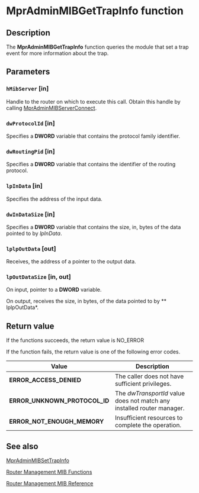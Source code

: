 # MprAdminMIBGetTrapInfo function

## Description

The
**MprAdminMIBGetTrapInfo** function queries the module that set a trap event for more information about the trap.

## Parameters

### `hMibServer` [in]

Handle to the router on which to execute this call. Obtain this handle by calling
[MprAdminMIBServerConnect](https://learn.microsoft.com/windows/desktop/api/mprapi/nf-mprapi-mpradminmibserverconnect).

### `dwProtocolId` [in]

Specifies a **DWORD** variable that contains the protocol family identifier.

### `dwRoutingPid` [in]

Specifies a **DWORD** variable that contains the identifier of the routing protocol.

### `lpInData` [in]

Specifies the address of the input data.

### `dwInDataSize` [in]

Specifies a **DWORD** variable that contains the size, in, bytes of the data pointed to by *lpInData*.

### `lplpOutData` [out]

Receives, the address of a pointer to the output data.

### `lpOutDataSize` [in, out]

On input, pointer to a **DWORD** variable.

On output, receives the size, in bytes, of the data pointed to by ** lplpOutData*.

## Return value

If the functions succeeds, the return value is NO_ERROR

If the function fails, the return value is one of the following error codes.

| Value | Description |
| --- | --- |
| **ERROR_ACCESS_DENIED** | The caller does not have sufficient privileges. |
| **ERROR_UNKNOWN_PROTOCOL_ID** | The *dwTransportId* value does not match any installed router manager. |
| **ERROR_NOT_ENOUGH_MEMORY** | Insufficient resources to complete the operation. |

## See also

[MprAdminMIBSetTrapInfo](https://learn.microsoft.com/windows/desktop/api/mprapi/nf-mprapi-mpradminmibsettrapinfo)

[Router Management MIB Functions](https://learn.microsoft.com/windows/desktop/RRAS/mib-functions)

[Router Management MIB Reference](https://learn.microsoft.com/windows/desktop/RRAS/router-management-mib-reference)